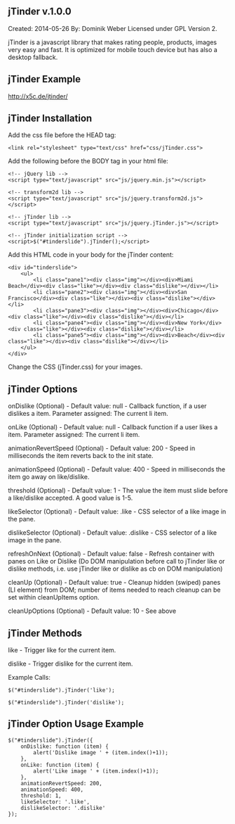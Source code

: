 jTinder v.1.0.0
-------------------------
Created: 2014-05-26
By: Dominik Weber
Licensed under GPL Version 2.

jTinder is a javascript library that makes rating people, products, images very easy and fast. It is optimized for mobile touch device but has also a desktop fallback.

jTinder Example
-------------------------
http://x5c.de/jtinder/

jTinder Installation
-------------------------

Add the css file before the HEAD tag:
```
<link rel="stylesheet" type="text/css" href="css/jTinder.css">
```

Add the following before the BODY tag in your html file:
```
<!-- jQuery lib -->
<script type="text/javascript" src="js/jquery.min.js"></script>

<!-- transform2d lib -->
<script type="text/javascript" src="js/jquery.transform2d.js"></script>

<!-- jTinder lib -->
<script type="text/javascript" src="js/jquery.jTinder.js"></script>

<!-- jTinder initialization script -->
<script>$("#tinderslide").jTinder();</script>
```

Add this HTML code in your body for the jTinder content:
```
<div id="tinderslide">
    <ul>
        <li class="pane1"><div class="img"></div><div>Miami Beach</div><div class="like"></div><div class="dislike"></div></li>
        <li class="pane2"><div class="img"></div><div>San Francisco</div><div class="like"></div><div class="dislike"></div></li>
        <li class="pane3"><div class="img"></div><div>Chicago</div><div class="like"></div><div class="dislike"></div></li>
        <li class="pane4"><div class="img"></div><div>New York</div><div class="like"></div><div class="dislike"></div></li>
        <li class="pane5"><div class="img"></div><div>Beach</div><div class="like"></div><div class="dislike"></div></li>
    </ul>
</div>
```
Change the CSS (jTinder.css) for your images.



jTinder Options
-------------------------

onDislike (Optional) - Default value: null - Callback function, if a user dislikes a item. Parameter assigned: The current li item.

onLike (Optional) - Default value: null - Callback function if a user likes a item. Parameter assigned: The current li item.

animationRevertSpeed (Optional) - Default value: 200 - Speed in milliseconds the item reverts back to the init state.

animationSpeed (Optional) - Default value: 400 - Speed in milliseconds the item go away on like/dislike.

threshold (Optional) - Default value: 1 - The value the item must slide before a like/dislike accepted. A good value is 1-5.

likeSelector (Optional) - Default value: .like - CSS selector of a like image in the pane.

dislikeSelector (Optional) - Default value: .dislike - CSS selector of a like image in the pane.

refreshOnNext (Optional) - Default value: false - Refresh container with panes on Like or Dislike (Do DOM manipulation before call to jTinder like or dislike methods, i.e. use jTinder like or dislike as cb on DOM manipulation)

cleanUp (Optional) - Default value: true - Cleanup hidden (swiped) panes (LI element) from DOM; number of items needed to reach cleanup can be set within cleanUpItems option.

cleanUpOptions (Optional) - Default value: 10 - See above


jTinder Methods
-------------------------

like - Trigger like for the current item.

dislike - Trigger dislike for the current item.


Example Calls:
```
$("#tinderslide").jTinder('like');

$("#tinderslide").jTinder('dislike');
```

jTinder Option Usage Example
-------------------------
```
$("#tinderslide").jTinder({
    onDislike: function (item) {
        alert('Dislike image ' + (item.index()+1));
    },
    onLike: function (item) {
        alert('Like image ' + (item.index()+1));
    },
	animationRevertSpeed: 200,
	animationSpeed: 400,
	threshold: 1,
	likeSelector: '.like',
	dislikeSelector: '.dislike'
});
```
